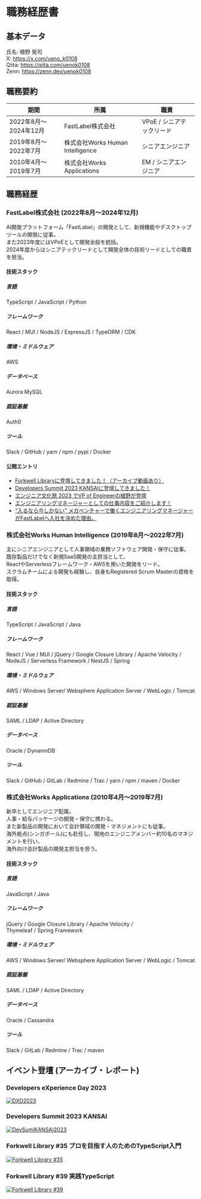 # 職務経歴書

## 基本データ
氏名: 植野 晃司  
X: https://x.com/ueno_k0108  
Qiita: https://qiita.com/uenok0108  
Zenn: https://zenn.dev/uenok0108  

## 職務要約
|期間|所属|職責|
|----|----|----|
|2022年8月〜2024年12月|FastLabel株式会社|VPoE / シニアテックリード|
|2019年8月〜2022年7月|株式会社Works Human Intelligence|シニアエンジニア|
|2010年4月〜2019年7月|株式会社Works Applications|EM / シニアエンジニア|

## 職務経歴
### FastLabel株式会社 (2022年8月〜2024年12月)
AI開発プラットフォーム「FastLabel」の開発として、新規機能やデスクトップツールの開発に従事。  
また2023年度にはVPoEとして開発全般を統括。  
2024年度からはシニアテックリードとして開発全体の技術リードとしての職責を担当。  

#### 技術スタック
##### 言語
TypeScript / JavaScript / Python
##### フレームワーク
React / MUI / NodeJS / ExpressJS / TypeORM / CDK
##### 環境・ミドルウェア
AWS
##### データベース
Aurora MySQL
##### 認証基盤
Auth0
##### ツール
Slack / GitHub / yarn / npm / pypi / Docker

#### 公開エントリ
- [Forkwell Libraryに登壇してきました！（アーカイブ動画あり）](https://note.com/fastlabel/n/n23bbfd0e118a)
- [Developers Summit 2023 KANSAIに登壇してきました！](https://note.com/fastlabel/n/n48e1d9ce07e3)
- [エンジニア文化祭 2023 でVP of Engineerの植野が登壇](https://note.com/fastlabel/n/n8b76de9b3551)
- [エンジニアリングマネージャーとしての仕事内容をご紹介します！](https://note.com/fastlabel/n/nb6395f4071f5)
- [“入るなら今しかない” メガベンチャーで働くエンジニアリングマネージャーがFastLabelへ入社を決めた理由。](https://note.com/fastlabel/n/nfe6629f79fa4)
### 株式会社Works Human Intelligence (2019年8月〜2022年7月)
主にシニアエンジニアとして人事領域の業務ソフトウェア開発・保守に従事。  
既存製品だけでなく新規SaaS開発の主担当として、  
ReactやServerlessフレームワーク・AWSを用いた開発をリード。  
スクラムチームによる開発も経験し、自身もRegistered Scrum Masterの資格を取得。  

#### 技術スタック
##### 言語
TypeScript / JavaScript / Java 
##### フレームワーク
React / Vue / MUI / jQuery / Google Closure Library / Apache Velocity /  
NodeJS / Serverless Framework / NestJS / Spring
##### 環境・ミドルウェア
AWS / Windows Server/ Websphere Application Server / WebLogic / Tomcat
##### 認証基盤
SAML / LDAP / Active Directory
##### データベース
Oracle / DynamoDB
##### ツール
Slack / GitHub / GitLab / Redmine / Trac / yarn / npm / maven / Docker 

### 株式会社Works Applications (2010年4月〜2019年7月)
新卒としてエンジニア配属。  
人事・給与パッケージの開発・保守に携わる。  
また新製品の開発において会計領域の開発・マネジメントにも従事。  
海外拠点(シンガポール)にも赴任し、現地のエンジニアメンバー約10名のマネジメントを行い、  
海外向け会計製品の開発主担当を担う。  

#### 技術スタック
##### 言語
JavaScript / Java 
##### フレームワーク
jQuery / Google Closure Library / Apache Velocity /   
Thymeleaf / Spring Framework
##### 環境・ミドルウェア
AWS / Windows Server/ Websphere Application Server / WebLogic / Tomcat
##### 認証基盤
SAML / LDAP / Active Directory
##### データベース
Oracle / Cassandra
##### ツール
Slack / GitLab / Redmine / Trac / maven 

## イベント登壇 (アーカイブ・レポート)
### Developers eXperience Day 2023 
[![DXD2023](http://img.youtube.com/vi/JLJl9_-q20s/0.jpg)](https://www.youtube.com/watch?v=JLJl9_-q20s)
### Developers Summit 2023 KANSAI
[![DevSumiKANSAI2023](https://cz-cdn.shoeisha.jp/static/images/article/18405/18405_ogp.jpg)](https://codezine.jp/article/detail/18405)
### Forkwell Library #35 プロを目指す人のためのTypeScript入門
[![Forkwell Library #35](http://img.youtube.com/vi/yoTI_1t7VAM/0.jpg)](https://www.youtube.com/watch?v=yoTI_1t7VAM)
### Forkwell Library #39 実践TypeScript
[![Forkwell Library #39](http://img.youtube.com/vi/s44jk8Mdc9s/0.jpg)](https://www.youtube.com/watch?v=s44jk8Mdc9s)
